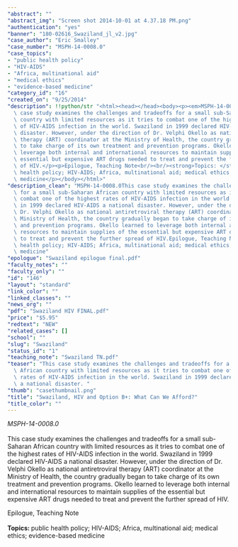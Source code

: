 ```yaml
---
"abstract": ""
"abstract_img": "Screen shot 2014-10-01 at 4.37.18 PM.png"
"authentication": "yes"
"banner": "180-02616_Swaziland_jl_v2.jpg"
"case_author": "Eric Smalley"
"case_number": "MSPH-14-0008.0"
"case_topics":
- "public health policy"
- "HIV-AIDS"
- "Africa, multinational aid"
- "medical ethics"
- "evidence-based medicine"
"category_id": "16"
"created_on": "9/25/2014"
"description": !!python/str "<html><head></head><body><p><em>MSPH-14-0008.0</em><br/><br/>This\
  \ case study examines the challenges and tradeoffs for a small sub-Saharan African\
  \ country with limited resources as it tries to combat one of the highest rates\
  \ of HIV-AIDS infection in the world. Swaziland in 1999 declared HIV-AIDS a national\
  \ disaster. However, under the direction of Dr. Velphi Okello as national antiretroviral\
  \ therapy (ART) coordinator at the Ministry of Health, the country gradually began\
  \ to take charge of its own treatment and prevention programs. Okello learned to\
  \ leverage both internal and international resources to maintain supplies of the\
  \ essential but expensive ART drugs needed to treat and prevent the further spread\
  \ of HIV.</p><p>Epilogue, Teaching Note<br/><br/><strong>Topics: </strong>public\
  \ health policy; HIV-AIDS; Africa, multinational aid; medical ethics; evidence-based\
  \ medicine</p></body></html>"
"description_clean": "MSPH-14-0008.0This case study examines the challenges and tradeoffs\
  \ for a small sub-Saharan African country with limited resources as it tries to\
  \ combat one of the highest rates of HIV-AIDS infection in the world. Swaziland\
  \ in 1999 declared HIV-AIDS a national disaster. However, under the direction of\
  \ Dr. Velphi Okello as national antiretroviral therapy (ART) coordinator at the\
  \ Ministry of Health, the country gradually began to take charge of its own treatment\
  \ and prevention programs. Okello learned to leverage both internal and international\
  \ resources to maintain supplies of the essential but expensive ART drugs needed\
  \ to treat and prevent the further spread of HIV.Epilogue, Teaching NoteTopics: public\
  \ health policy; HIV-AIDS; Africa, multinational aid; medical ethics; evidence-based\
  \ medicine"
"epologue": "Swaziland epilogue final.pdf"
"faculty_notes": ""
"faculty_only": ""
"id": "146"
"layout": "standard"
"link_color": ""
"linked_classes": ""
"news_org": ""
"pdf": "Swaziland HIV FINAL.pdf"
"price": "$5.95"
"redtext": "NEW"
"related_cases": []
"school": ""
"slug": "Swaziland"
"status_id": "1"
"teaching_note": "Swaziland TN.pdf"
"teaser": "This case study examines the challenges and tradeoffs for a small sub-Saharan\
  \ African country with limited resources as it tries to combat one of the highest\
  \ rates of HIV-AIDS infection in the world. Swaziland in 1999 declared HIV-AIDS\
  \ a national disaster. "
"thumb": "casethumbnail.png"
"title": "Swaziland, HIV and Option B+: What Can We Afford?"
"title_color": ""
---
```

<html><head></head><body><p><em>MSPH-14-0008.0</em><br/><br/>This case study examines the challenges and tradeoffs for a small sub-Saharan African country with limited resources as it tries to combat one of the highest rates of HIV-AIDS infection in the world. Swaziland in 1999 declared HIV-AIDS a national disaster. However, under the direction of Dr. Velphi Okello as national antiretroviral therapy (ART) coordinator at the Ministry of Health, the country gradually began to take charge of its own treatment and prevention programs. Okello learned to leverage both internal and international resources to maintain supplies of the essential but expensive ART drugs needed to treat and prevent the further spread of HIV.</p><p>Epilogue, Teaching Note<br/><br/><strong>Topics: </strong>public health policy; HIV-AIDS; Africa, multinational aid; medical ethics; evidence-based medicine</p></body></html>
